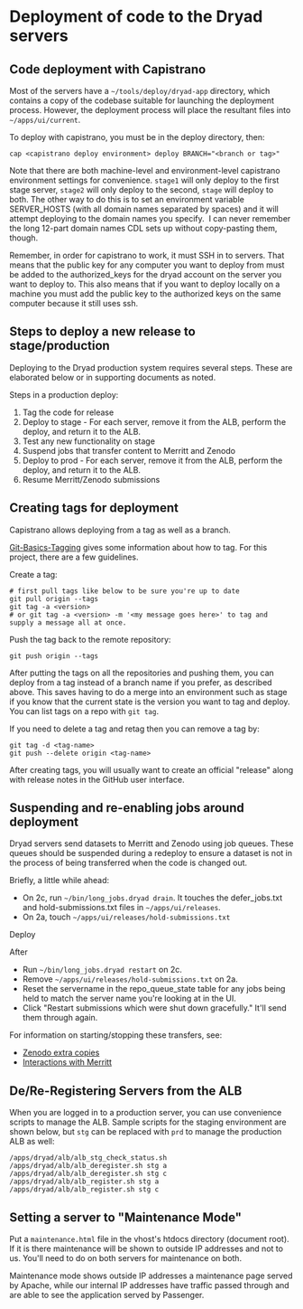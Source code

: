 
Deployment of code to the Dryad servers
=========================================

Code deployment with Capistrano
-------------------------------

Most of the servers have a `~/tools/deploy/dryad-app` directory, which
contains a copy of the codebase suitable for launching the deployment
process. However, the deployment process will place the resultant
files into `~/apps/ui/current`.

To deploy with capistrano, you must be in the deploy directory, then:
```
cap <capistrano deploy environment> deploy BRANCH="<branch or tag>"
```

Note that there are both machine-level and environment-level
capistrano environment settings for convenience. `stage1` will only
deploy to the first stage server, `stage2` will only deploy to the
second, `stage` will deploy to both. The other way to do this is to
set an environment variable SERVER_HOSTS (with all domain names
separated by spaces) and it will attempt deploying to the domain names
you specify.  I can never remember the long 12-part domain names CDL
sets up without copy-pasting them, though.

Remember, in order for capistrano to work, it must SSH in to servers.
That means that the public key for any computer you want to deploy
from must be added to the authorized_keys for the dryad account on the
server you want to deploy to. This also means that if you want to
deploy locally on a machine you must add the public key to the
authorized keys on the same computer because it still uses ssh.


Steps to deploy a new release to stage/production
-------------------------------------------------

Deploying to the Dryad production system requires several steps. These
are elaborated below or in supporting documents as noted.

Steps in a production deploy:
1. Tag the code for release
2. Deploy to stage - For each server, remove it from the ALB, perform
   the deploy, and return it to the ALB. 
3. Test any new functionality on stage
4. Suspend jobs that transfer content to Merritt and Zenodo
5. Deploy to prod - For each server, remove it from the ALB, perform
   the deploy, and return it to the ALB. 
6. Resume Merritt/Zenodo submissions

Creating tags for deployment
---------------------------------

Capistrano allows deploying from a tag as well as a branch.

[Git-Basics-Tagging](https://git-scm.com/book/en/v2/Git-Basics-Tagging)
gives some information about how to tag. For this project, there are a
few guidelines.

Create a tag:
```
# first pull tags like below to be sure you're up to date
git pull origin --tags
git tag -a <version>
# or git tag -a <version> -m '<my message goes here>' to tag and supply a message all at once.
```
Push the tag back to the remote repository:
```
git push origin --tags
```

After putting the tags on all the repositories and pushing them, you
can deploy from a tag instead of a branch name if you prefer, as
described above. This saves having to do a merge into an environment
such as stage if you know that the current state is the version you
want to tag and deploy.  You can list tags on a repo with `git tag`.

If you need to delete a tag and retag then you can remove a tag by:
```
git tag -d <tag-name>
git push --delete origin <tag-name>
```

After creating tags, you will usually want to create an official
"release" along with release notes in the GitHub user interface.

Suspending and re-enabling jobs around deployment
-------------------------------------------------

Dryad servers send datasets to Merritt and Zenodo using job
queues. These queues should be suspended during a redeploy to ensure
a dataset is not in the process of being transferred when the code is
changed out.

Briefly, a little while ahead:
- On 2c, run `~/bin/long_jobs.dryad drain`.  It touches the defer_jobs.txt and hold-submissions.txt files in `~/apps/ui/releases`.
- On 2a, touch `~/apps/ui/releases/hold-submissions.txt`

Deploy

After
- Run `~/bin/long_jobs.dryad restart` on 2c.
- Remove `~/apps/ui/releases/hold-submissions.txt` on 2a.
- Reset the servername in the repo_queue_state table for any jobs being held to match the server name you're looking at in the UI.
- Click "Restart submissions which were shut down gracefully."  It'll send them through again.

For information on starting/stopping these transfers, see:
- [Zenodo extra copies](../zenodo_integration/delayed_jobs.md)
- [Interactions with Merritt](merritt.md)


De/Re-Registering Servers from the ALB
---------------------------------------

When you are logged in to a production server, you can use convenience
scripts to manage the ALB. Sample scripts for the staging environment
are shown below, but `stg` can be replaced with `prd` to manage the
production ALB as well:

```
/apps/dryad/alb/alb_stg_check_status.sh
/apps/dryad/alb/alb_deregister.sh stg a
/apps/dryad/alb/alb_deregister.sh stg c
/apps/dryad/alb/alb_register.sh stg a
/apps/dryad/alb/alb_register.sh stg c
```

Setting a server to "Maintenance Mode"
--------------------------------------

Put a `maintenance.html` file in the vhost's htdocs directory (document
root). If it is there maintenance will be shown to outside IP
addresses and not to us. You'll need to do on both servers for
maintenance on both.

Maintenance mode shows outside IP addresses a maintenance page served
by Apache, while our internal IP addresses have traffic passed through
and are able to see the application served by Passenger.
